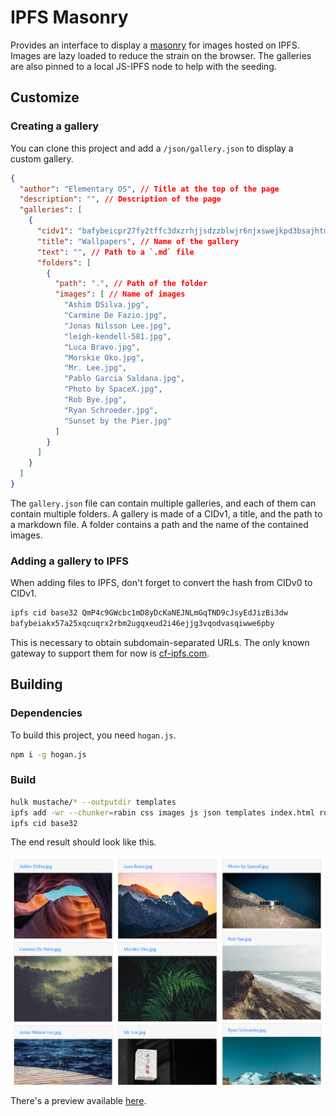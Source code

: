 # IPFS Masonry

Provides an interface to display a [masonry](https://getbootstrap.com/docs/4.3/components/card/#card-columns) for images hosted on IPFS.
Images are lazy loaded to reduce the strain on the browser.
The galleries are also pinned to a local JS-IPFS node to help with the seeding.

## Customize

### Creating a gallery

You can clone this project and add a `/json/gallery.json` to display a custom gallery.

```json
{
  "author": "Elementary OS", // Title at the top of the page
  "description": "", // Description of the page
  "galleries": [
    {
      "cidv1": "bafybeicpr27fy2tffc3dxzrhjjsdzzblwjr6njxswejkpd3bsajhtmwfau", // CIDv1 of a gallery
      "title": "Wallpapers", // Name of the gallery
      "text": "", // Path to a `.md` file
      "folders": [
        {
          "path": ".", // Path of the folder
          "images": [ // Name of images
            "Ashim DSilva.jpg",
            "Carmine De Fazio.jpg",
            "Jonas Nilsson Lee.jpg",
            "leigh-kendell-581.jpg",
            "Luca Bravo.jpg",
            "Morskie Oko.jpg",
            "Mr. Lee.jpg",
            "Pablo Garcia Saldana.jpg",
            "Photo by SpaceX.jpg",
            "Rob Bye.jpg",
            "Ryan Schroeder.jpg",
            "Sunset by the Pier.jpg"
          ]
        }
      ]
    }
  ]
}
```

The `gallery.json` file can contain multiple galleries, and each of them can contain multiple folders.
A gallery is made of a CIDv1, a title, and the path to a markdown file.
A folder contains a path and the name of the contained images.

### Adding a gallery to IPFS

When adding files to IPFS, don't forget to convert the hash from CIDv0 to CIDv1.

```bash
ipfs cid base32 QmP4c9GWcbc1mD8yDcKaNEJNLmGqTND9cJsyEdJizBi3dw
bafybeiakx57a25xqcuqrx2rbm2ugqxeud2i46ejjg3vqodvasqiwwe6pby
```

This is necessary to obtain subdomain-separated URLs. The only known gateway to support them for now is [cf-ipfs.com](https://blog.cloudflare.com/continuing-to-improve-our-ipfs-gateway/).

## Building

### Dependencies

To build this project, you need `hogan.js`.

```bash
npm i -g hogan.js
```

### Build

```bash
hulk mustache/* --outputdir templates
ipfs add -wr --chunker=rabin css images js json templates index.html robots.txt
ipfs cid base32
```

The end result should look like this.

![Gallery](./assets/gallery.png)

There's a preview available [here](https://bafybeidycoyxvsoswvs3dcbcr2twbb5j6kk4bhi3xsvxna4osujojam4oq.cf-ipfs.com).
